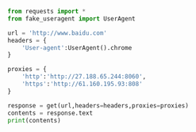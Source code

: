 
<BlogInfo id="1093" title="17.rquests的使用代理使用" author="白日梦想猿" pv=0 read_times=0 pre_cost_time="0分16秒" category="爬虫学习" tag_list="['爬虫学习']" create_time="2020.05.31 16:46:24" update_time="2020.05.31 16:51:03" />

```python
from requests import *
from fake_useragent import UserAgent

url = 'http://www.baidu.com'
headers = {
    'User-agent':UserAgent().chrome
}

proxies = {
    'http':'http://27.188.65.244:8060',
    'https':'http://61.160.195.93:808'
}

response = get(url,headers=headers,proxies=proxies)
contents = response.text
print(contents)
```
